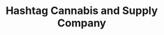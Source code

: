 ---
title: "Hashtag Cannabis and Supply Company"
url: /redmond/hashtag-cannabis-and-supply-company/
shop: cannabis
---